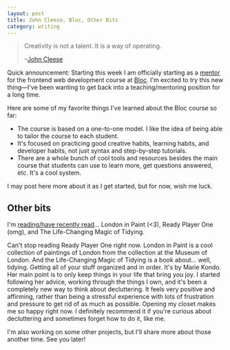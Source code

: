 ```yaml
---
layout: post
title: John Cleese, Bloc, Other Bits
category: writing
---
```


> Creativity is not a talent. It is a way of operating.  
> 
> –[John Cleese](http://www.brainpickings.org/2012/04/12/john-cleese-on-creativity-1991/)

Quick announcement: Starting this week I am officially starting as a [mentor](http://bloc.io/mentors/kevin-mcgillivray) for the frontend web development course at [Bloc](http://www.bloc.io). I'm excited to try this new thing—I've been wanting to get back into a teaching/mentoring position for a long time.

Here are some of my favorite things I've learned about the Bloc course so far:

* The course is based on a one-to-one model. I like the idea of being able to tailor the course to each student.
* It's focused on practicing good creative habits, learning habits, and developer habits, not just syntax and step-by-step tutorials.
* There are a whole bunch of cool tools and resources besides the main course that students can use to learn more, get questions answered, etc. It's a cool system.

I may post here more about it as I get started, but for now, wish me luck.

## Other bits

I'm [reading/have recently read](/librarie)... London in Paint (<3), Ready Player One (omg), and The Life-Changing Magic of Tidying.

Can't stop reading Ready Player One right now. London in Paint is a cool collection of paintings of London from the collection at the Museum of London. And the Life-Changing Magic of Tidying is a book about... well, tidying. Getting all of your stuff organized and in order. It's by Marie Kondo. Her main point is to only keep things in your life that bring you joy. I started following her advice, working through the things I own, and it's been a completely new way to think about decluttering. It feels very positive and affirming, rather than being a stressful experience with lots of frustration and pressure to get rid of as much as possible. Opening my closet makes me so happy right now. I definitely recommend it if you're curious about decluttering and sometimes forget how to do it, like me.

I'm also working on some other projects, but I'll share more about those another time. See you later!